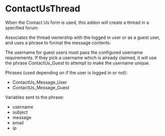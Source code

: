 # ContactUsThread

When the Contact Us form is used, this addon will create a thread in a specified forum.

Associates the thread ownership with the logged in user or as a guest user, and uses a phrase to format the message contents.

The username for guest users must pass the configured username requirements. If they pick a username which is already claimed, it will use the phrase ContactUs_Guest to attempt to make the username unique.

Phrases (used depending on if the user is logged in or not):
- ContactUs_Message_User
- ContactUs_Message_Guest

Variables sent to the phrase:
- username
- subject
- message
- email
- ip